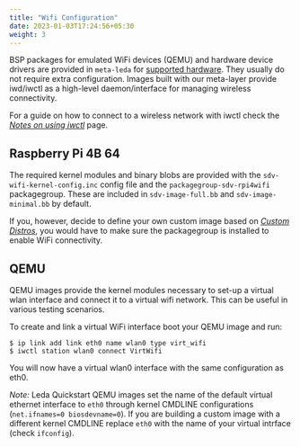 ```yaml
---
title: "Wifi Configuration"
date: 2023-01-03T17:24:56+05:30
weight: 3
---
```


BSP packages for emulated WiFi devices (QEMU) and hardware device drivers are provided in `meta-leda` for [supported hardware](../custom-images#hardware).
They usually do not require extra configuration. Images built with our meta-layer provide iwd/iwctl as a high-level daemon/interface for managing wireless
connectivity.

For a guide on how to connect to a wireless network with iwctl check the [_Notes on using iwctl_](iwd-iwctl) page.

## Raspberry Pi 4B 64

The required kernel modules and binary blobs are provided with the `sdv-wifi-kernel-config.inc` config file and the `packagegroup-sdv-rpi4wifi` packagegroup. These
are included in `sdv-image-full.bb` and `sdv-image-minimal.bb` by default. 

If you, however, decide to define your own custom image based on [_Custom Distros_](../custom-images),
you would have to make sure the packagegroup is installed to enable WiFi connectivity.

## QEMU

QEMU images provide the kernel modules necessary to set-up a virtual wlan interface and connect it to a virtual wifi network. This can be useful in various testing scenarios.

To create and link a virtual WiFi interface boot your QEMU image and run:

```shell
$ ip link add link eth0 name wlan0 type virt_wifi
$ iwctl station wlan0 connect VirtWifi
```

You will now have a virtual wlan0 interface with the same configuration as eth0.

_Note:_ Leda Quickstart QEMU images set the name of the default virtual ethernet interface to `eth0` through kernel CMDLINE configurations (`net.ifnames=0 biosdevname=0`).
If you are building a custom image with a different kernel CMDLINE replace `eth0` with the name of your virtual intrface (check `ifconfig`).
